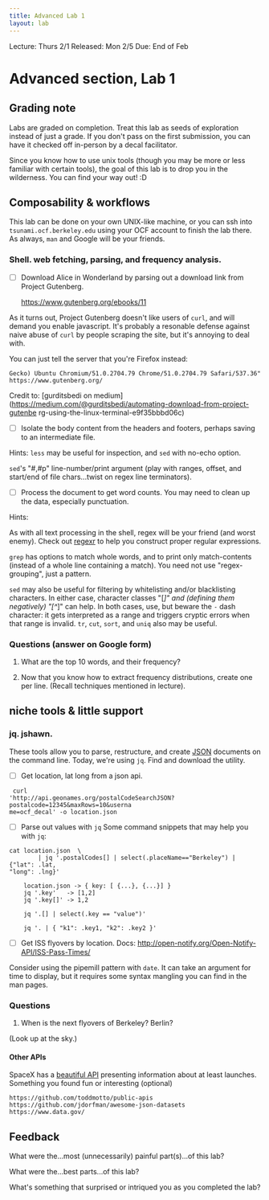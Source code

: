 ```yaml
---
title: Advanced Lab 1
layout: lab
---
```


Lecture: Thurs 2/1
Released: Mon 2/5
Due: End of Feb

# Advanced section, Lab 1

## Grading note
Labs are graded on completion. Treat this lab as seeds of exploration instead 
of just a grade. If you don't pass on the first submission, you can have it 
checked off in-person by a decal facilitator.

Since you know how to use unix tools (though you may be more or less familiar 
with certain tools), the goal of this lab is to drop you in the wilderness. You 
can find your way out! :D


## Composability & workflows
This lab can be done on your own UNIX-like machine, or you can ssh into 
`tsunami.ocf.berkeley.edu` using your OCF account to finish the lab there. As 
always, `man` and Google will be your friends.


### Shell. web fetching, parsing, and frequency analysis.
- [ ] Download Alice in Wonderland by parsing out a download link from Project 
Gutenberg.

    https://www.gutenberg.org/ebooks/11

As it turns out, Project Gutenberg doesn't like users of `curl`, and will 
demand 
you enable javascript.  It's probably a resonable defense against naive abuse 
of `curl` by people scraping the site, but it's annoying to deal with.


You can just tell the server that you're Firefox instead:

```curl -s -A "Mozilla/5.0 (X11; Linux i686) AppleWebKit/537.36 (KHTML, like 
Gecko) Ubuntu Chromium/51.0.2704.79 Chrome/51.0.2704.79 Safari/537.36"  
https://www.gutenberg.org/
```
    
Credit to: [gurditsbedi on 
medium](https://medium.com/@gurditsbedi/automating-download-from-project-gutenbe
rg-using-the-linux-terminal-e9f35bbbd06c)



- [ ] Isolate the body content from the headers and footers, perhaps saving to 
an intermediate file. 

Hints: 
`less` may be useful for inspection, and `sed` with no-echo option. 

`sed`'s "#,#p" line-number/print argument (play with ranges, offset, and 
start/end of file chars...twist on regex line terminators).

- [ ] Process the document to get word counts. You may need to clean up the 
data, especially punctuation. 

Hints:

As with all text processing in the shell, regex 
will be your friend (and worst enemy). Check out [regexr](https://regexr.com/) 
to help you construct proper regular expressions.

`grep` has options to match whole words, and to print only match-contents 
(instead of a whole line containing a match). You need not use 
"regex-grouping", just a pattern. 

`sed` may also be useful for filtering by whitelisting and/or blacklisting 
characters. In either case, character classes "[_]" and (defining them 
negatively) "[^_]" can help. In both cases, use, but beware the `-` dash 
character: it gets interpreted as a range and triggers cryptic errors when that 
range is invalid. `tr`, `cut`, `sort`, and `uniq` also may be
useful.

### Questions (answer on Google form)
1. What are the top 10 words, and their frequency?

2. Now that you know how to extract frequency distributions, create one per 
line.  (Recall techniques mentioned in lecture).



## niche tools & little support

### jq. jshawn.
These tools allow you to parse, restructure, and create 
[JSON](https://www.json.org/) documents on the 
command line. Today, we're using `jq`. Find and download the utility.

- [ ] Get location, lat long from a json api.
```
 curl 
'http://api.geonames.org/postalCodeSearchJSON?postalcode=12345&maxRows=10&userna
me=ocf_decal' -o location.json
```
- [ ] Parse out values with `jq`
Some command snippets that may help you with `jq`:
```
cat location.json  \
        | jq '.postalCodes[] | select(.placeName=="Berkeley") | {"lat": .lat, 
"long": .lng}'

    location.json -> { key: [ {...}, {...}] }
    jq '.key'   -> [1,2]
    jq '.key[]' -> 1,2

    jq '.[] | select(.key == "value")'

    jq '. | { "k1": .key1, "k2": .key2 }'
```

- [ ] Get ISS flyovers by location.
Docs:
    http://open-notify.org/Open-Notify-API/ISS-Pass-Times/ 

Consider using the pipemill pattern with `date`. It can take an argument for 
time to display, but it requires some syntax mangling you can find in the man 
pages.

### Questions
1. When is the next flyovers of Berkeley? Berlin?

\(Look up at the sky.\)


#### Other APIs
SpaceX has a [beautiful API](https://github.com/r-spacex/SpaceX-API) presenting 
information about at least launches.
Something you found fun or interesting (optional)

    https://github.com/toddmotto/public-apis
    https://github.com/jdorfman/awesome-json-datasets
    https://www.data.gov/



## Feedback
What were the...most (unnecessarily) painful part(s)...of this lab? 


What were the...best parts...of this lab? 


What's something that surprised or intriqued you as you completed the lab?


